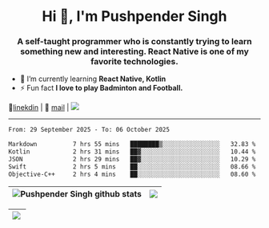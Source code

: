 <h1 align="center">Hi 👋, I'm Pushpender Singh</h1>
<h3 align="center">A self-taught programmer who is constantly trying to learn something new and interesting. React Native is one of my favorite technologies.</h3>

- 🌱 I’m currently learning **React Native, Kotlin**
- ⚡ Fun fact **I love to play Badminton and Football.**

👔[linekdin](https://www.linkedin.com/in/pushpender-singh-240061202/) | 📧 [mail](mailto:pushpendersingh694@gmail.com) | 
<a href="https://github.com/pushpender-singh-ap/pushpender-singh-ap">
    <img src="https://komarev.com/ghpvc/?username=pushpender-singh-ap&style=for-the-badge">
</a>


---

<!--START_SECTION:waka-->

```txt
From: 29 September 2025 - To: 06 October 2025

Markdown          7 hrs 55 mins   ████████▒░░░░░░░░░░░░░░░░   32.83 %
Kotlin            2 hrs 31 mins   ██▓░░░░░░░░░░░░░░░░░░░░░░   10.44 %
JSON              2 hrs 29 mins   ██▓░░░░░░░░░░░░░░░░░░░░░░   10.29 %
Swift             2 hrs 5 mins    ██░░░░░░░░░░░░░░░░░░░░░░░   08.66 %
Objective-C++     2 hrs 4 mins    ██░░░░░░░░░░░░░░░░░░░░░░░   08.60 %
```

<!--END_SECTION:waka-->


| <a><img align="center" src="https://github-readme-stats-eight-psi-55.vercel.app/api?username=pushpender-singh-ap&show_icons=true&show=reviews,prs_merged,prs_merged_percentage&include_all_commits=true" alt="Pushpender Singh github stats" /></a> | <a><img align="center" src="https://github-readme-stats-eight-psi-55.vercel.app/api/top-langs/?username=pushpender-singh-ap&layout=donut-vertical" /></a> |
| ------------- | ------------- |

| <a> <img align="left" src="https://github-readme-streak-stats-bice-seven.vercel.app?user=pushpender-singh-ap" /></br> </a> |
| ------------- |
